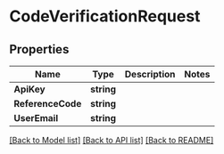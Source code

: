 # CodeVerificationRequest

## Properties

Name | Type | Description | Notes
------------ | ------------- | ------------- | -------------
**ApiKey** | **string** |  | 
**ReferenceCode** | **string** |  | 
**UserEmail** | **string** |  | 

[[Back to Model list]](../README.md#documentation-for-models) [[Back to API list]](../README.md#documentation-for-api-endpoints) [[Back to README]](../README.md)


